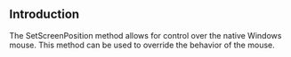 ## Introduction

The SetScreenPosition method allows for control over the native Windows mouse. This method can be used to override the behavior of the mouse.
